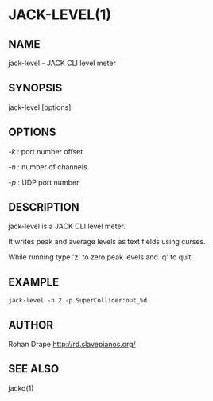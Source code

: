 JACK-LEVEL(1)
=============

NAME
----
jack-level - JACK CLI level meter

SYNOPSIS
--------
jack-level [options]

OPTIONS
-------
*-k*
:   port number offset

*-n*
:   number of channels

*-p*
:   UDP port number

DESCRIPTION
-----------
jack-level is a JACK CLI level meter.

It writes peak and average levels as text fields using curses.

While running type 'z' to zero peak levels and 'q' to quit.

EXAMPLE
-------

    jack-level -n 2 -p SuperCollider:out_%d

AUTHOR
------
Rohan Drape <http://rd.slavepianos.org/>

SEE ALSO
--------
jackd(1)
